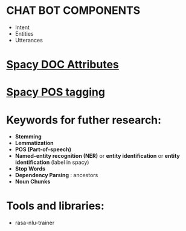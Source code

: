 # **CHAT BOT COMPONENTS**

* Intent
* Entities
* Utterances

# [Spacy DOC Attributes](https://spacy.io/usage/rule-based-matching#adding-patterns-attributes)
 
# [Spacy POS tagging](https://spacy.io/api/annotation#pos-universal) 

# Keywords for futher research:

- **Stemming**
- **Lemmatization**
- **POS (Part-of-speech)**
- **Named-entity recognition (NER)** or **entity identification** or **entity identification** (label in spacy)
- **Stop Words**
- **Dependency Parsing** : ancestors
- **Noun Chunks**

# Tools and libraries:

- rasa-nlu-trainer